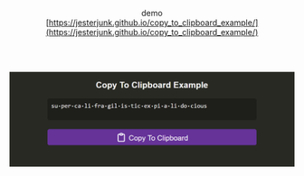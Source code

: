 <div align="center">

<br><br>

demo<br>
[https://jesterjunk.github.io/copy_to_clipboard_example/](https://jesterjunk.github.io/copy_to_clipboard_example/)

<br><br>

![copy_to_clipboard_example.gif](copy_to_clipboard_example.gif)

<br><br>

</div>
